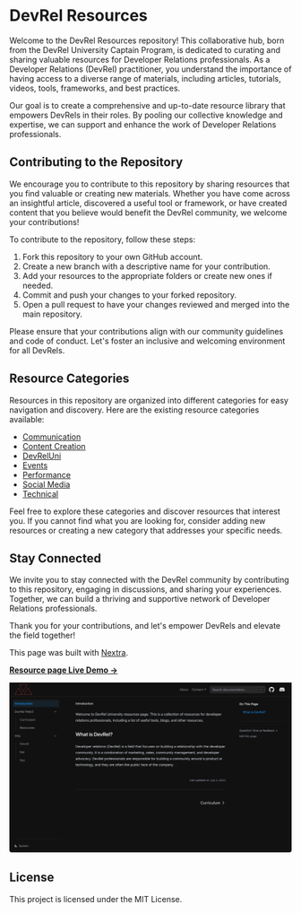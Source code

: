 # DevRel Resources

Welcome to the DevRel Resources repository! This collaborative hub, born from the DevRel University Captain Program, is dedicated to curating and sharing valuable resources for Developer Relations professionals. As a Developer Relations (DevRel) practitioner, you understand the importance of having access to a diverse range of materials, including articles, tutorials, videos, tools, frameworks, and best practices.

Our goal is to create a comprehensive and up-to-date resource library that empowers DevRels in their roles. By pooling our collective knowledge and expertise, we can support and enhance the work of Developer Relations professionals.

## Contributing to the Repository

We encourage you to contribute to this repository by sharing resources that you find valuable or creating new materials. Whether you have come across an insightful article, discovered a useful tool or framework, or have created content that you believe would benefit the DevRel community, we welcome your contributions!

To contribute to the repository, follow these steps:

1. Fork this repository to your own GitHub account.
2. Create a new branch with a descriptive name for your contribution.
3. Add your resources to the appropriate folders or create new ones if needed.
4. Commit and push your changes to your forked repository.
5. Open a pull request to have your changes reviewed and merged into the main repository.

Please ensure that your contributions align with our community guidelines and code of conduct. Let's foster an inclusive and welcoming environment for all DevRels.

## Resource Categories

Resources in this repository are organized into different categories for easy navigation and discovery. Here are the existing resource categories available:

- [Communication](https://github.com/0xwaya/devreluni_rss/tree/main/pages/resources/communication)
- [Content Creation](https://github.com/0xwaya/devreluni_rss/tree/main/pages/resources/content_creation)
- [DevRelUni](https://github.com/0xwaya/devreluni_rss/tree/main/pages/resources/devreluni)
- [Events](https://github.com/0xwaya/devreluni_rss/tree/main/pages/resources/events)
- [Performance](https://github.com/0xwaya/devreluni_rss/tree/main/pages/resources/performance)
- [Social Media](https://github.com/0xwaya/devreluni_rss/tree/main/pages/resources/social_media)
- [Technical](https://github.com/0xwaya/devreluni_rss/tree/main/pages/resources/technical)

Feel free to explore these categories and discover resources that interest you. If you cannot find what you are looking for, consider adding new resources or creating a new category that addresses your specific needs.

## Stay Connected

We invite you to stay connected with the DevRel community by contributing to this repository, engaging in discussions, and sharing your experiences. Together, we can build a thriving and supportive network of Developer Relations professionals.

Thank you for your contributions, and let's empower DevRels and elevate the field together!


This page was built with  [Nextra](https://nextra.site).

[**Resource page Live Demo →**](https://dru-resources.vercel.app)

[![](.github/screenshot.png)](https://devreluni.com)


## License

This project is licensed under the MIT License.




